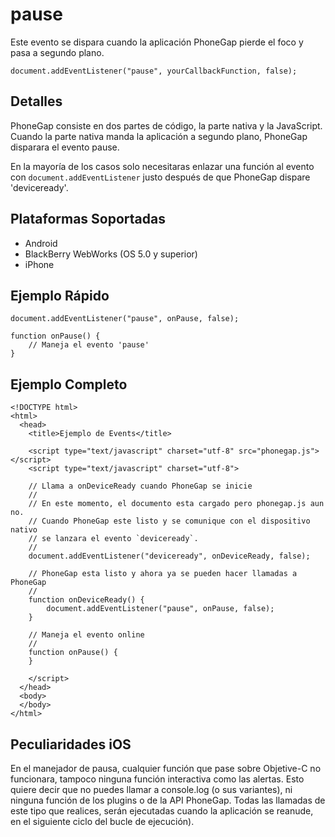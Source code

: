 pause
===========

Este evento se dispara cuando la aplicación PhoneGap pierde el foco y pasa a segundo plano.

    document.addEventListener("pause", yourCallbackFunction, false);

Detalles
-------

PhoneGap consiste en dos partes de código, la parte nativa y la JavaScript. Cuando la parte nativa manda la aplicación a segundo plano, PhoneGap disparara el evento pause.

En la mayoría de los casos solo necesitaras enlazar una función al evento con `document.addEventListener` justo después de que PhoneGap dispare 'deviceready'.

Plataformas Soportadas
----------------------

- Android
- BlackBerry WebWorks (OS 5.0 y superior)
- iPhone

Ejemplo Rápido
--------------

    document.addEventListener("pause", onPause, false);

    function onPause() {
        // Maneja el evento 'pause'
    }

Ejemplo Completo
----------------

    <!DOCTYPE html>
    <html>
      <head>
        <title>Ejemplo de Events</title>

        <script type="text/javascript" charset="utf-8" src="phonegap.js"></script>
        <script type="text/javascript" charset="utf-8">

        // Llama a onDeviceReady cuando PhoneGap se inicie
        //
        // En este momento, el documento esta cargado pero phonegap.js aun no.
        // Cuando PhoneGap este listo y se comunique con el dispositivo nativo
        // se lanzara el evento `deviceready`.
        // 
        document.addEventListener("deviceready", onDeviceReady, false);

        // PhoneGap esta listo y ahora ya se pueden hacer llamadas a PhoneGap
        //
        function onDeviceReady() {
		    document.addEventListener("pause", onPause, false);
        }

        // Maneja el evento online
        //
        function onPause() {
        }
        
        </script>
      </head>
      <body>
      </body>
    </html>

Peculiaridades iOS
------------------
En el manejador de pausa, cualquier función que pase sobre Objetive-C no funcionara, tampoco ninguna función interactiva como las alertas. Esto quiere decir que no puedes llamar a console.log (o sus variantes), ni ninguna función de los plugins o de la API PhoneGap. Todas las llamadas de este tipo que realices, serán ejecutadas cuando la aplicación se reanude, en el siguiente ciclo del bucle de ejecución).
